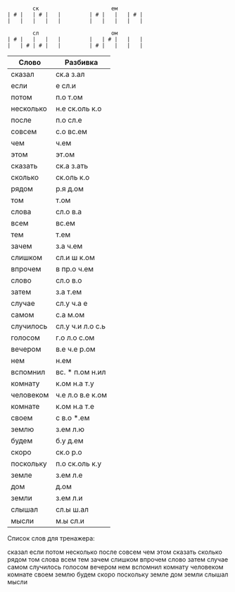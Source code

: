 ```

        ск                       ем
| # |   | # |   |         | # |   |   | # |
|   |   |   |   |         |   |   |   |   |

        сл                       ом
| # |   |   |   |         |   | # |   |   |
|   | # | # |   |         | # |   |   |   |

```

| Слово | Разбивка |
| --- | --- |
| сказал | ск.а з.ал | 
| если | е сл.и | 
| потом | п.о т.ом | 
| несколько | н.е ск.оль к.о | 
| после | п.о сл.е | 
| совсем | с.о вс.ем | 
| чем | ч.ем | 
| этом | эт.ом | 
| сказать | ск.а з.ать | 
| сколько | ск.оль к.о | 
| рядом | р.я д.ом | 
| том | т.ом | 
| слова | сл.о в.а | 
| всем | вс.ем | 
| тем | т.ем | 
| зачем | з.а ч.ем | 
| слишком | сл.и ш к.ом | 
| впрочем | в пр.о ч.ем | 
| слово | сл.о в.о | 
| затем | з.а т.ем | 
| случае | сл.у ч.а е | 
| самом | с.а м.ом | 
| случилось | сл.у ч.и л.о с.ь | 
| голосом | г.о л.о с.ом | 
| вечером | в.е ч.е р.ом | 
| нем | н.ем | 
| вспомнил | вс. \* п.ом н.ил | 
| комнату | к.ом н.а т.у | 
| человеком | ч.е л.о в.е к.ом | 
| комнате | к.ом н.а т.е | 
| своем | с в.о  \*.ем | 
| землю | з.ем л.ю | 
| будем | б.у д.ем | 
| скоро | ск.о р.о | 
| поскольку | п.о ск.оль к.у | 
| земле | з.ем л.е | 
| дом | д.ом | 
| земли | з.ем л.и | 
| слышал | сл.ы ш.ал | 
| мысли | м.ы сл.и | 

Список слов для тренажера:

сказал если потом несколько после совсем чем этом сказать сколько рядом том слова всем тем зачем слишком впрочем слово затем случае самом случилось голосом вечером нем вспомнил комнату человеком комнате своем землю будем скоро поскольку земле дом земли слышал мысли
